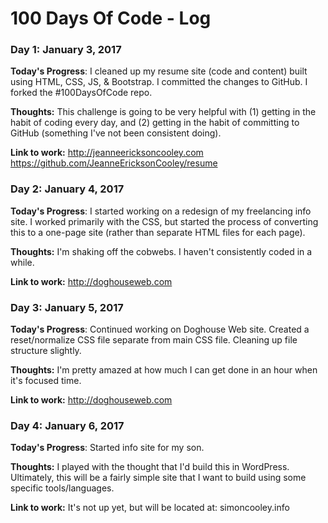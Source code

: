 # 100 Days Of Code - Log

### Day 1: January 3, 2017

**Today's Progress**: I cleaned up my resume site (code and content) built using HTML, CSS, JS, & Bootstrap. I committed the changes to GitHub. I forked the #100DaysOfCode repo.

**Thoughts:** This challenge is going to be very helpful with (1) getting in the habit of coding every day, and (2) getting in the habit of committing to GitHub (something I've not been consistent doing).

**Link to work:** http://jeanneericksoncooley.com<br>https://github.com/JeanneEricksonCooley/resume

### Day 2: January 4, 2017

**Today's Progress**: I started working on a redesign of my freelancing info site. I worked primarily with the CSS, but started the process of converting this to a one-page site (rather than separate HTML files for each page).

**Thoughts:** I'm shaking off the cobwebs. I haven't consistently coded in a while.

**Link to work:** http://doghouseweb.com

### Day 3: January 5, 2017

**Today's Progress**: Continued working on Doghouse Web site. Created a reset/normalize CSS file separate from main CSS file. Cleaning up file structure slightly.

**Thoughts:** I'm pretty amazed at how much I can get done in an hour when it's focused time.

**Link to work:** http://doghouseweb.com

### Day 4: January 6, 2017

**Today's Progress**: Started info site for my son.

**Thoughts:** I played with the thought that I'd build this in WordPress. Ultimately, this will be a fairly simple site that I want to build using some specific tools/languages.

**Link to work:** It's not up yet, but will be located at: simoncooley.info

<!--

### Day : , 2017

**Today's Progress:**

**Thoughts:**

**Link to work:**

-->
